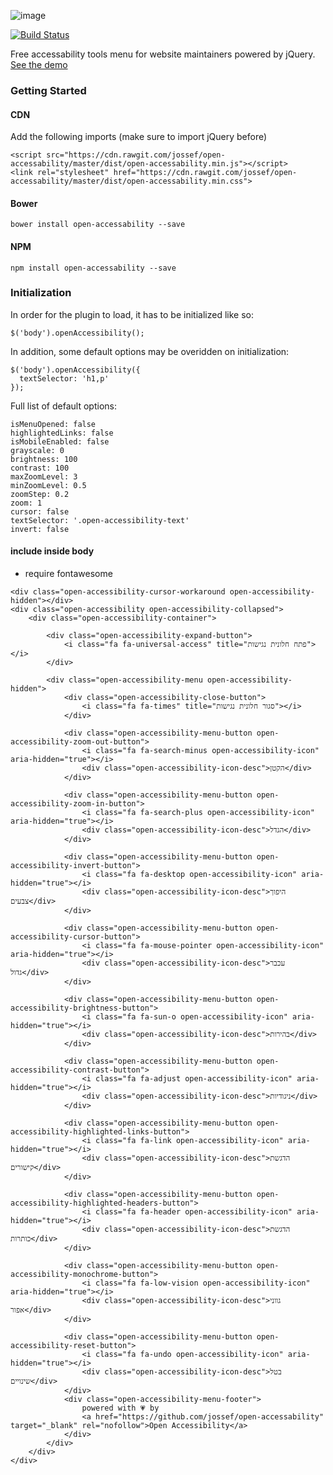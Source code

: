 ![image](https://raw.githubusercontent.com/jossef/open-accessability/master/misc/banner.png)

[![Build Status](https://travis-ci.org/jossef/open-accessability.svg?branch=master)](https://travis-ci.org/jossef/open-accessability)

Free accessability tools menu for website maintainers powered by jQuery. [See the demo](https://jossef.github.io/open-accessability/)

### Getting Started


#### CDN
Add the following imports (make sure to import jQuery before)
```
<script src="https://cdn.rawgit.com/jossef/open-accessability/master/dist/open-accessability.min.js"></script>
<link rel="stylesheet" href="https://cdn.rawgit.com/jossef/open-accessability/master/dist/open-accessability.min.css">
```

#### Bower

```
bower install open-accessability --save
```

#### NPM

```
npm install open-accessability --save
```

### Initialization


In order for the plugin to load, it has to be initialized like so:
```
$('body').openAccessibility();
```

In addition, some default options may be overidden on initialization:
```
$('body').openAccessibility({
  textSelector: 'h1,p'
});
```

Full list of default options:
```
isMenuOpened: false
highlightedLinks: false
isMobileEnabled: false
grayscale: 0
brightness: 100
contrast: 100
maxZoomLevel: 3
minZoomLevel: 0.5
zoomStep: 0.2
zoom: 1
cursor: false
textSelector: '.open-accessibility-text'
invert: false
```

#### include inside body

+ require fontawesome
```
<div class="open-accessibility-cursor-workaround open-accessibility-hidden"></div>
<div class="open-accessibility open-accessibility-collapsed">
    <div class="open-accessibility-container">

        <div class="open-accessibility-expand-button">
            <i class="fa fa-universal-access" title="פתח חלונית נגישות"></i>
        </div>

        <div class="open-accessibility-menu open-accessibility-hidden">
            <div class="open-accessibility-close-button">
                <i class="fa fa-times" title="סגור חלונית נגישות"></i>
            </div>

            <div class="open-accessibility-menu-button open-accessibility-zoom-out-button">
                <i class="fa fa-search-minus open-accessibility-icon" aria-hidden="true"></i>
                <div class="open-accessibility-icon-desc">הקטן</div>
            </div>

            <div class="open-accessibility-menu-button open-accessibility-zoom-in-button">
                <i class="fa fa-search-plus open-accessibility-icon" aria-hidden="true"></i>
                <div class="open-accessibility-icon-desc">הגדל</div>
            </div>

            <div class="open-accessibility-menu-button open-accessibility-invert-button">
                <i class="fa fa-desktop open-accessibility-icon" aria-hidden="true"></i>
                <div class="open-accessibility-icon-desc">היפוך צבעים</div>
            </div>

            <div class="open-accessibility-menu-button open-accessibility-cursor-button">
                <i class="fa fa-mouse-pointer open-accessibility-icon" aria-hidden="true"></i>
                <div class="open-accessibility-icon-desc">עכבר גדול</div>
            </div>

            <div class="open-accessibility-menu-button open-accessibility-brightness-button">
                <i class="fa fa-sun-o open-accessibility-icon" aria-hidden="true"></i>
                <div class="open-accessibility-icon-desc">בהירות</div>
            </div>

            <div class="open-accessibility-menu-button open-accessibility-contrast-button">
                <i class="fa fa-adjust open-accessibility-icon" aria-hidden="true"></i>
                <div class="open-accessibility-icon-desc">ניגודיות</div>
            </div>

            <div class="open-accessibility-menu-button open-accessibility-highlighted-links-button">
                <i class="fa fa-link open-accessibility-icon" aria-hidden="true"></i>
                <div class="open-accessibility-icon-desc">הדגשת קישורים</div>
            </div>

            <div class="open-accessibility-menu-button open-accessibility-highlighted-headers-button">
                <i class="fa fa-header open-accessibility-icon" aria-hidden="true"></i>
                <div class="open-accessibility-icon-desc">הדגשת כותרות</div>
            </div>

            <div class="open-accessibility-menu-button open-accessibility-monochrome-button">
                <i class="fa fa-low-vision open-accessibility-icon" aria-hidden="true"></i>
                <div class="open-accessibility-icon-desc">גווני אפור</div>
            </div>

            <div class="open-accessibility-menu-button open-accessibility-reset-button">
                <i class="fa fa-undo open-accessibility-icon" aria-hidden="true"></i>
                <div class="open-accessibility-icon-desc">בטל שינויים</div>
            </div>
            <div class="open-accessibility-menu-footer">
                powered with 💗 by
                <a href="https://github.com/jossef/open-accessability" target="_blank" rel="nofollow">Open Accessibility</a>
            </div>
        </div>
    </div>
</div>
```
